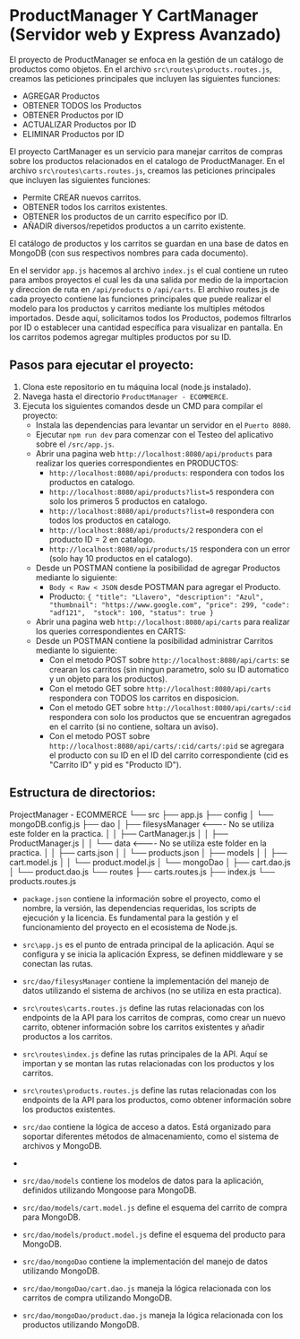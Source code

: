 # ProductManager Y CartManager (Servidor web y Express Avanzado)

El proyecto de ProductManager se enfoca en la gestión de un catálogo de productos como objetos.
En el archivo `src\routes\products.routes.js`, creamos las peticiones principales que incluyen las siguientes funciones:
  - AGREGAR Productos
  - OBTENER TODOS los Productos
  - OBTENER Productos por ID
  - ACTUALIZAR Productos por ID
  - ELIMINAR Productos por ID

El proyecto CartManager es un servicio para manejar carritos de compras sobre los productos relacionados en el catalogo de ProductManager.
En el archivo `src\routes\carts.routes.js`, creamos las peticiones principales que incluyen las siguientes funciones:
  - Permite CREAR nuevos carritos.
  - OBTENER todos los carritos existentes.
  - OBTENER los productos de un carrito específico por ID.
  - AÑADIR diversos/repetidos productos a un carrito existente.

El catálogo de productos y los carritos se guardan en una base de datos en MongoDB (con sus respectivos nombres para cada documento).

En el servidor `app.js` hacemos al archivo `index.js` el cual contiene un ruteo para ambos proyectos el cual les da una salida por medio de la importacion y direccion de ruta en `/api/products` o `/api/carts`.
El archivo routes.js de cada proyecto contiene las funciones principales que puede realizar el modelo para los productos y carritos mediante los multiples métodos importados. Desde aquí, solicitamos todos los Productos, podemos filtrarlos por ID o establecer una cantidad específica para visualizar en pantalla. En los carritos podemos agregar multiples productos por su ID.

## Pasos para ejecutar el proyecto:
1. Clona este repositorio en tu máquina local (node.js instalado).
2. Navega hasta el directorio `ProductManager - ECOMMERCE`.
3. Ejecuta los siguientes comandos desde un CMD para compilar el proyecto:
    - Instala las dependencias para levantar un servidor en el `Puerto 8080`.
    - Ejecutar `npm run dev` para comenzar con el Testeo del aplicativo sobre el `/src/app.js`.
    - Abrir una pagina web `http://localhost:8080/api/products` para realizar los queries correspondientes en PRODUCTOS:
      * `http://localhost:8080/api/products`: respondera con todos los productos en catalogo.
      * `http://localhost:8080/api/products?list=5` respondera con solo los primeros 5 productos en catalogo.
      * `http://localhost:8080/api/products?list=0` respondera con todos los productos en catalogo.
      * `http://localhost:8080/api/products/2` respondera con el producto ID = 2 en catalogo.
      * `http://localhost:8080/api/products/15` respondera con un error (solo hay 10 productos en el catalogo).
    - Desde un POSTMAN contiene la posibilidad de agregar Productos mediante lo siguiente:
      * `Body < Raw < JSON` desde POSTMAN para agregar el Producto.
      * Producto: `{
         "title": "Llavero",
         "description": "Azul",
         "thumbnail": "https://www.google.com",
         "price": 299,
         "code": "adf121", 
         "stock": 100,
         "status": true
        }`
    - Abrir una pagina web `http://localhost:8080/api/carts` para realizar los queries correspondientes en CARTS:
    - Desde un POSTMAN contiene la posibilidad administrar Carritos mediante lo siguiente:
      * Con el metodo POST sobre `http://localhost:8080/api/carts`: se crearan los carritos (sin ningun parametro, solo su ID automatico y un objeto para los productos).
      * Con el metodo GET sobre `http://localhost:8080/api/carts` respondera con TODOS los carritos en disposicion.
      * Con el metodo GET sobre `http://localhost:8080/api/carts/:cid` respondera con solo los productos que se encuentran agregados en el carrito (si no contiene, soltara un aviso).
      * Con el metodo POST sobre `http://localhost:8080/api/carts/:cid/carts/:pid` se agregara el producto con su ID en el ID del carrito correspondiente (cid es "Carrito ID" y pid es "Producto ID").
      
## Estructura de directorios:
ProjectManager - ECOMMERCE
└── src
    ├── app.js
    ├── config
    │   └── mongoDB.config.js
    ├── dao
    │   ├── filesysManager <---- No se utiliza este folder en la practica.
    │   │   ├── CartManager.js 
    │   │   ├── ProductManager.js
    │   │   └── data <---- No se utiliza este folder en la practica.
    │   │       ├── carts.json
    │   │       └── products.json
    │   ├── models
    │   │   ├── cart.model.js
    │   │   └── product.model.js
    │   └── mongoDao
    │       ├── cart.dao.js
    │       └── product.dao.js
    └── routes
        ├── carts.routes.js
        ├── index.js
        └── products.routes.js

  - `package.json` contiene la información sobre el proyecto, como el nombre, la versión, las dependencias requeridas, los scripts de ejecución y la licencia. Es fundamental para la gestión y el funcionamiento del proyecto en el ecosistema de Node.js.
  - `src\app.js` es el punto de entrada principal de la aplicación. Aquí se configura y se inicia la aplicación Express, se definen middleware y se conectan las rutas.

  - `src/dao/filesysManager` contiene la implementación del manejo de datos utilizando el sistema de archivos (no se utiliza en esta practica).

  - `src\routes\carts.routes.js` define las rutas relacionadas con los endpoints de la API para los carritos de compras, como crear un nuevo carrito, obtener información sobre los carritos existentes y añadir productos a los carritos.
  - `src\routes\index.js` define las rutas principales de la API. Aquí se importan y se montan las rutas relacionadas con los productos y los carritos.
  - `src\routes\products.routes.js` define las rutas relacionadas con los endpoints de la API para los productos, como obtener información sobre los productos existentes.
  
  - `src/dao` contiene la lógica de acceso a datos. Está organizado para soportar diferentes métodos de almacenamiento, como el sistema de archivos y MongoDB.
  - 
  - `src/dao/models` contiene los modelos de datos para la aplicación, definidos utilizando Mongoose para MongoDB.
  - `src/dao/models/cart.model.js` define el esquema del carrito de compra para MongoDB.
  - `src/dao/models/product.model.js` define el esquema del producto para MongoDB.

  - `src/dao/mongoDao` contiene la implementación del manejo de datos utilizando MongoDB.
  - `src/dao/mongoDao/cart.dao.js` maneja la lógica relacionada con los carritos de compra utilizando MongoDB.
  - `src/dao/mongoDao/product.dao.js` maneja la lógica relacionada con los productos utilizando MongoDB.
 
